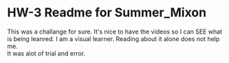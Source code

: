# HW-3 Readme for Summer_Mixon

This was a challange for sure. It's nice to have the videos so I can SEE what is being leanred.
I am a visual learner. Reading about it alone does not help me.
</br>
It was alot of trial and error.  
